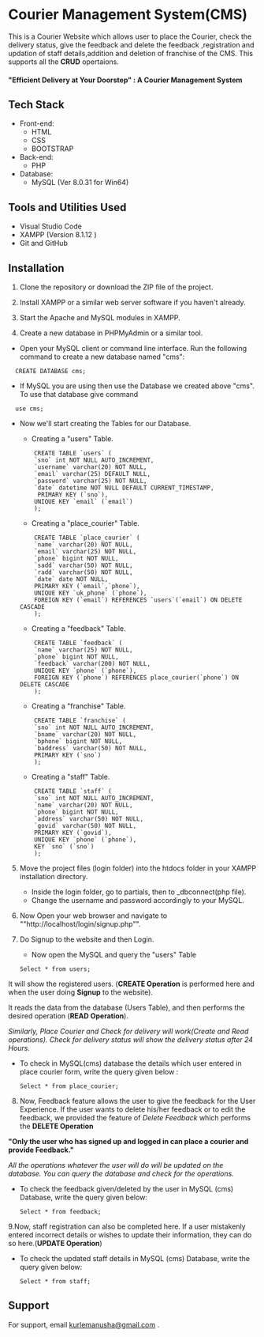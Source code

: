 
# Courier Management System(CMS)
This is a Courier Website which allows user to place the Courier, check the delivery status, give the feedback and delete the feedback ,registration and updation of staff details,addition and deletion of franchise of the CMS. This supports all the **CRUD** opertaions.


#### "Efficient Delivery at Your Doorstep" : A Courier Management System
## Tech Stack

- Front-end:
    - HTML
    - CSS
    - BOOTSTRAP
- Back-end:
    - PHP
- Database:
    - MySQL     (Ver 8.0.31 for Win64) 

## Tools and Utilities Used

- Visual Studio Code
- XAMPP (Version 8.1.12 )
- Git and GitHub


## Installation

1. Clone the repository or download the ZIP file of the project.

2. Install XAMPP or a similar web server software if you haven't already.

3. Start the Apache and MySQL modules in XAMPP.

4. Create a new database in PHPMyAdmin or a similar tool.

- Open your MySQL client or command line interface. Run the following command to create a new database named "cms":
        

~~~
  CREATE DATABASE cms;
~~~
    
    
- If MySQL you are using then use the Database we created above "cms". To use that database give command 

~~~
  use cms;
~~~
- Now we'll start creating the Tables for our Database.
    
    - Creating a "users" Table.

    ~~~ 
        CREATE TABLE `users` (
        `sno` int NOT NULL AUTO_INCREMENT,
        `username` varchar(20) NOT NULL,
        `email` varchar(25) DEFAULT NULL,
        `password` varchar(25) NOT NULL,
        `date` datetime NOT NULL DEFAULT CURRENT_TIMESTAMP,
         PRIMARY KEY (`sno`),
        UNIQUE KEY `email` (`email`)
        );
    ~~~
    
    - Creating a "place_courier"  Table.

    ~~~
        CREATE TABLE `place_courier` (
        `name` varchar(20) NOT NULL,
        `email` varchar(25) NOT NULL,
        `phone` bigint NOT NULL,
        `sadd` varchar(50) NOT NULL,
        `radd` varchar(50) NOT NULL,
        `date` date NOT NULL,
        PRIMARY KEY (`email`,`phone`),
        UNIQUE KEY `uk_phone` (`phone`),
        FOREIGN KEY (`email`) REFERENCES `users`(`email`) ON DELETE CASCADE
        );

    ~~~


    - Creating a "feedback" Table.

    ~~~
        CREATE TABLE `feedback` (
        `name` varchar(25) NOT NULL,
        `phone` bigint NOT NULL,
        `feedback` varchar(200) NOT NULL,
        UNIQUE KEY `phone` (`phone`),
        FOREIGN KEY (`phone`) REFERENCES place_courier(`phone`) ON DELETE CASCADE
        );

    ~~~

    - Creating a "franchise" Table.

    ~~~
        CREATE TABLE `franchise` (
        `sno` int NOT NULL AUTO_INCREMENT,
        `bname` varchar(20) NOT NULL,
        `bphone` bigint NOT NULL,
        `baddress` varchar(50) NOT NULL,
        PRIMARY KEY (`sno`)
        );
    ~~~

    - Creating a "staff" Table.

    ~~~
        CREATE TABLE `staff` (
        `sno` int NOT NULL AUTO_INCREMENT,
        `name` varchar(20) NOT NULL,
        `phone` bigint NOT NULL,
        `address` varchar(50) NOT NULL,
        `govid` varchar(50) NOT NULL,
        PRIMARY KEY (`govid`),
        UNIQUE KEY `phone` (`phone`),
        KEY `sno` (`sno`)
        );
    ~~~
5. Move the project files (login folder) into the htdocs folder in your XAMPP installation directory.

    - Inside the login folder, go to partials, then to _dbconnect(php file).
    - Change the username and password accordingly to your MySQL.

6. Now Open your web browser and navigate to ""http://localhost/login/signup.php"".

7. Do Signup to the website and then Login.
    - Now open the MySQL and query the "users" Table 
    ~~~
    Select * from users;
    ~~~
It will show the registered users. (**CREATE Operation** is performed here and when the user doing **Signup** to the website).

It reads the data from the database (Users Table), and then performs the desired operation (**READ Operation**).

_Similarly, Place Courier and Check for delivery will work(Create and Read operations).
Check for delivery status will show the delivery status after 24 Hours._


- To check in MySQL(cms) database the details which user entered in place courier form, write the query given below :

    ~~~
    Select * from place_courier;
    ~~~


8. Now, Feedback feature allows the user to give the feedback for the User Experience.
If the user wants to delete his/her feedback or to edit the feedback, we provided the feature of *Delete Feedback* which performs the **DELETE Operation**

**"Only the user who has signed up and logged in can place a courier and provide Feedback."**

_All the operations whatever the user will do will be updated on the database. You can query the database and check for the operations._

- To check the feedback given/deleted by the user in MySQL (cms) Database, write the query given below:

    ~~~
    Select * from feedback;
    ~~~
 


9.Now, staff registration can also be completed here. If a user mistakenly entered incorrect details or wishes to update their information, they can do so here.(**UPDATE Operation**)
- To check the updated staff details in MySQL (cms) Database, write the query given below:

    ~~~
    Select * from staff;
    ~~~



## Support

For support, email kurlemanusha@gmail.com .

